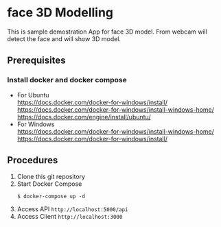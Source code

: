 # face 3D Modelling
This is sample demostration App for face 3D model.
From webcam will detect the face and will show 3D model.

## Prerequisites
### Install docker and docker compose 
- For Ubuntu   
    https://docs.docker.com/docker-for-windows/install/     
    https://docs.docker.com/docker-for-windows/install-windows-home/    
    https://docs.docker.com/engine/install/ubuntu/  
- For Windows   
    https://docs.docker.com/docker-for-windows/install-windows-home/    
    https://docs.docker.com/docker-for-windows/install/

## Procedures
1. Clone this git repository
1. Start Docker Compose
   ```
   $ docker-compose up -d
   ```
1. Access API `http://localhost:5000/api`
1. Access Client `http://localhost:3000`